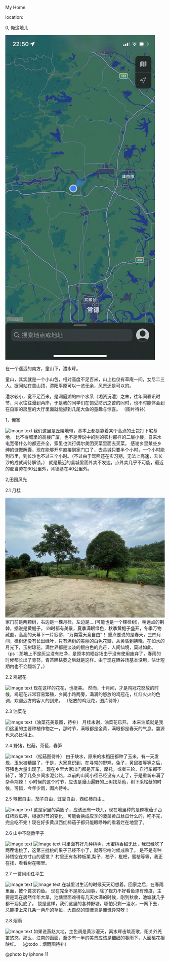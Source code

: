 My Home

location:

0, 俺这地儿

 ![Image text](pic/position.png)


在一个遥远的南方，童山下，澧水畔。

童山，其实就是一个小山包，相对高度不足百米，山上也仅有草庵一间，女尼二三人。据闻站在童山顶，澧阳平原可以一览无余，风景还是可以的。

澧水较小，宽不足百米，是洞庭湖的四个水系（湘资沅澧）之末，往年间春讯时节，河水往往漫到两岸，于是我的同学们在饱受防汛之苦的同时，也不时能体会到在自家的房屋的大厅里面就能抓到几尾大鱼的童趣与惊喜。
（图片待补）

1，俺家

 ![Image text](pic/MyHouse.png)
 我们这里是丘陵地带，基本上都是靠着某个高点的土包打下宅基地，
 比不得城里的高楼广厦，也不是传说中的别的农村那样的二层小楼，自来水电宽带什么的都还齐全，家里也流行偶尔美团买菜里面去买菜。
 感谢乡里某些乡绅的慷慨解囊，现在能够开车直接到家门口了，去县城只要半个小时，一个小时能到市里，到长沙也不过三个小时。（不过由于驾照还在实习期，无法上高速，去长沙的成就尚待解锁。）
 就是最近的县城里面外卖不发达，点外卖几乎不可能，最近的麦当劳在60公里外，肯德基在40公里外。
 
 2,田园风光

 2.1 月桂

 ![Image text](pic/laurel.png)
 家门前是两颗树，右边是一棵月桂，左边是....(可能也是一个棵桂树)，稍远点的荆棘，据说是黄栀子，
 四时都有美景，夏季满眼绿色，秋季黄栀子盛开，冬季万物藏匿，高高的天幕下一片寂寥，“万类霜天竞自由”！
 重点要说的是春天，三四月间，桂树还没有长出绿叶，只有满树的美丽的白色花瓣，从黄昏到拂晓，在如水的月光下，玉树琼花，满世界都是淡淡的银白色的光芒，人间仙境，莫过如此。
 （ps：那地上不是灰尘没有扫净，是原本的晒谷场由于没有使用废弃了，春雨的时候都长出了青苔，青苔晒枯萎之后就是这样。由于现在晒谷场基本没用，估计短期内也不会翻新了。）

 2.2 鸡冠花

 ![Image text](pic/cockscomb.png)
 现在这样的花花，也挺美。
 然而，十月间，才是鸡冠花怒放的时候，鸡冠花非常容易繁殖，乡间小路两旁，满满的怒放的鸡冠花，红红火火的色调，欢迎远方的客人的到来。
 （怒放的鸡冠花，图片待补）

 2.3 油菜花

 ![Image text](pic/rape_flower.png)（油菜花美景图，待补）
 月桂未谢，油菜花已开。
 本来油菜就是我们这里的主要种植作物之一，那时节，满眼都是金黄，满眼都是春天的气息。婺源也未必比得上。

 2.4 野猪，松菇，茶苞，春笋

 ![Image text](pic/tea_tree.png)
 （松菇图待补）
 由于缺水，原来的水稻田都种了玉米，有一天发现，玉米被糟蹋了，于是，大家意识到，在寻常的野鸡，兔子，黄鼠狼等等之后，野猪也大量出现了。
 现在乡里大家出门都是开车，摩托，或者三轮，自行车都不骑了，除了几条乡间水泥公路，以前的山间小径已经没有人走了，于是重新布满了杂草荆棘！
 小时候的这个时节，应该是漫山遍野的上树找茶苞，树下采松菇的时候，可惜，今年少雨，图片待补。

 2.5 辣椒自由，茄子自由，豇豆自由，西红柿自由...

 ![Image text](pic/vegetable.png)
 这是家里的菜园子，应该还有一块儿，现在地里种的是辣椒茄子西红柿西瓜等，根据时节的变化，可能会换成应季的菠菜黄瓜丝瓜什么的，吃不完，完全吃不完！现在好多黄瓜西红柿茄子都只能眼睁睁的看着烂在地里了。

 2.6 山中不晓数甲子

![Image text](pic/peach_tree.png)
![Image text](pic/pear_tree.png)
村里面有好几种桃树，水蜜桃香甜无比，我已经吃了两茬饱桃了，这第三批桃的果子已经不小了，就等它啥时候成熟了。
是不是有种孙悟空在方寸山的感觉？
村里还有各种板栗,梨子，柚子，枇杷，蜜桔等等，我正在找，看看树在哪里。

2.7 一蓑风雨任平生

![Image text](pic/pond1.png)
![Image text](pic/pond2.png)
在城里讨生活的时候天天幻想着，回家之后，在春雨里面，披个蓑衣钓鱼。
现在完全不是那么回事，除了视力不好看鱼漂有难度，主要是现在居然年年大旱，池塘里面难得有几天水满的时候，刚到秋收，池塘就几乎都干涸见底了。
饶是这样，我们这里的各种野塘，哪怕只剩一洼水，一网下去，总能捞上来几条一两斤的草鱼，大自然的馈赠真是慷慨异常呀！

2.8 烟雨

![Image text](pic/raining.png)
如果说燕赵大地，主色调是黄沙漫天，离水畔击筑高歌，阳关外羌笛悠悠，那么，江南的画面，至少有一半的美景应该是细细的春雨下，人面桃花相映红。
（@todo：烟雨图待补）


@photo by iphone 11


